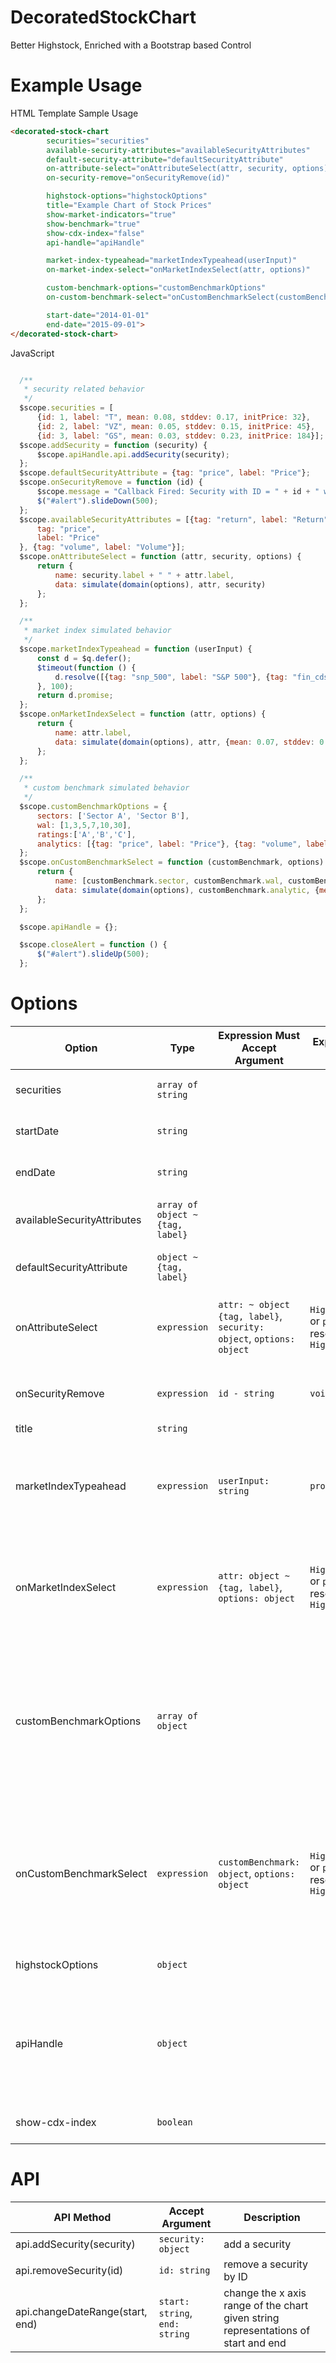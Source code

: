 # DecoratedStockChart
Better Highstock, Enriched with a Bootstrap based Control

# Example Usage
HTML Template Sample Usage
```html
<decorated-stock-chart
        securities="securities"
        available-security-attributes="availableSecurityAttributes"
        default-security-attribute="defaultSecurityAttribute"
        on-attribute-select="onAttributeSelect(attr, security, options)"
        on-security-remove="onSecurityRemove(id)"

        highstock-options="highstockOptions"
        title="Example Chart of Stock Prices"
        show-market-indicators="true"
        show-benchmark="true"
        show-cdx-index="false"
        api-handle="apiHandle"

        market-index-typeahead="marketIndexTypeahead(userInput)"
        on-market-index-select="onMarketIndexSelect(attr, options)"

        custom-benchmark-options="customBenchmarkOptions"
        on-custom-benchmark-select="onCustomBenchmarkSelect(customBenchmark, options)"

        start-date="2014-01-01"
        end-date="2015-09-01">
</decorated-stock-chart>
```

JavaScript
```js

  /**
   * security related behavior
   */
  $scope.securities = [
      {id: 1, label: "T", mean: 0.08, stddev: 0.17, initPrice: 32},
      {id: 2, label: "VZ", mean: 0.05, stddev: 0.15, initPrice: 45},
      {id: 3, label: "GS", mean: 0.03, stddev: 0.23, initPrice: 184}];
  $scope.addSecurity = function (security) {
      $scope.apiHandle.api.addSecurity(security);
  };
  $scope.defaultSecurityAttribute = {tag: "price", label: "Price"};
  $scope.onSecurityRemove = function (id) {
      $scope.message = "Callback Fired: Security with ID = " + id + " was Removed!";
      $("#alert").slideDown(500);
  };
  $scope.availableSecurityAttributes = [{tag: "return", label: "Return"}, {
      tag: "price",
      label: "Price"
  }, {tag: "volume", label: "Volume"}];
  $scope.onAttributeSelect = function (attr, security, options) {
      return {
          name: security.label + " " + attr.label,
          data: simulate(domain(options), attr, security)
      };
  };

  /**
   * market index simulated behavior
   */
  $scope.marketIndexTypeahead = function (userInput) {
      const d = $q.defer();
      $timeout(function () {
          d.resolve([{tag: "snp_500", label: "S&P 500"}, {tag: "fin_cds", label: "Financial CDS"}]);
      }, 100);
      return d.promise;
  };
  $scope.onMarketIndexSelect = function (attr, options) {
      return {
          name: attr.label,
          data: simulate(domain(options), attr, {mean: 0.07, stddev: 0.13, initPrice: 100}, true)
      };
  };

  /**
   * custom benchmark simulated behavior
   */
  $scope.customBenchmarkOptions = {
      sectors: ['Sector A', 'Sector B'],
      wal: [1,3,5,7,10,30],
      ratings:['A','B','C'],
      analytics: [{tag: "price", label: "Price"}, {tag: "volume", label: "Volume"}, {tag: "return", label: "Return"}]
  };
  $scope.onCustomBenchmarkSelect = function (customBenchmark, options) {
      return {
          name: [customBenchmark.sector, customBenchmark.wal, customBenchmark.rating, customBenchmark.analytic.tag].join(" "),
          data: simulate(domain(options), customBenchmark.analytic, {mean: 0.07, stddev: 0.13, initPrice: 100}, true)
      };
  };

  $scope.apiHandle = {};

  $scope.closeAlert = function () {
      $("#alert").slideUp(500);
  };
```

# Options
| Option                      | Type                             | Expression Must Accept Argument                                      | Expression Must Produce                                         | Description                                                                                                                                                                                                                        |
|-----------------------------|----------------------------------|----------------------------------------------------------------------|-----------------------------------------------------------------|------------------------------------------------------------------------------------------------------------------------------------------------------------------------------------------------------------------------------------|
| securities                  | `array of string`                |                                                                      |                                                                 | initial list of securities to query time series for                                                                                                                                                                                |
| startDate                   | `string`                         |                                                                      |                                                                 | initial start date for which to query time series data                                                                                                                                                                             |
| endDate                     | `string`                         |                                                                      |                                                                 | initial end date for which to query time series data                                                                                                                                                                               |
| availableSecurityAttributes | `array of object ~ {tag, label}` |                                                                      |                                                                 | a list of available security attributes that the user can choose from                                                                                                                                                              |
| defaultSecurityAttribute    | `object ~ {tag, label}`          |                                                                      |                                                                 | the default attribute to plot for newly added securities                                                                                                                                                                           |
| onAttributeSelect           | `expression`                     | `attr: ~ object {tag, label}`, `security: object`, `options: object` | `Highcharts.Series` or `promise` that resolves to `Highcharts.Series` | callback for when the user adds an attribute for a security expects a   Highchart.Series object in return                                                                                                                          |
| onSecurityRemove            | `expression`                     | `id - string`                                                        | `void`                                                            | callback for when user remove a security entirely from the Chart                                                                                                                                                                   |
| title                       | `string`                         |                                                                      |                                                                 | this is the chart title                                                                                                                                                                                                            |
| marketIndexTypeahead        | `expression`                     | `userInput: string`                                                  | `promise`                                                         | an expression that returns a promise, resolves to an array of market   index metadata objects. for example `{ label: xxx, tag: xxx }`                                                                                                |
| onMarketIndexSelect         | `expression`                     | `attr: object ~ {tag, label}`, `options: object`                     | `Highcharts.Series` or `promise` that resolves to `Highcharts.Series` | an expression that must return a promise that resolves to a   Highchart.Series object or returns a Highchart.Series object directly                                                                                                |
| customBenchmarkOptions      | `array of object`                |                                                                      |                                                                 | an object that contains a array typed property for each of the dimension   that a custom benchmark can be constructed on i.e. `[sector, wal, rating,   analytic] ex: {sectors: ['Sector A', 'Sector B', ...}, wal: [1,3,5,7], ... }]` |
| onCustomBenchmarkSelect     | `expression`                     | `customBenchmark: object`, `options: object`                        | `Highcharts.Series` or `promise` that resolves to `Highcharts.Series` | an expression that must return a promise that resolves to a   Highchart.Series object or returns a Highchart.Series object and must accept   an argument 'customBenchmark', 'options'                                              |
| highstockOptions            | `object`                         |                                                                      |                                                                 | options object for the underlying Highstock object                                                                                                                                                                                 |
| apiHandle                   | `object`                         |                                                                      |                                                                 | the API through which this directive exposes behavior to external   (parent) components this component's behavior can be accessed via   scope.apiHandle.api                                                                        |
| show-cdx-index              | `boolean`                        |                                                                      |                                                                 | To show comparison option or not

# API
| API   Method                    | Accept Argument               | Description                                                                          |
|---------------------------------|-------------------------------|--------------------------------------------------------------------------------------|
| api.addSecurity(security)       | `security: object`            | add a security                                                                       |
| api.removeSecurity(id)          | `id: string`                  | remove a security by ID                                                              |
| api.changeDateRange(start, end) | `start: string`, `end: string` | change the x axis range of the chart given string representations of   start and end |
